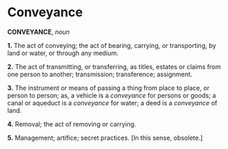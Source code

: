 # Conveyance

**CONVEYANCE**, _noun_

**1.** The act of conveying; the act of bearing, carrying, or transporting, by land or water, or through any medium.

**2.** The act of transmitting, or transferring, as titles, estates or claims from one person to another; transmission; transference; assignment.

**3.** The instrument or means of passing a thing from place to place, or person to person; as, a vehicle is a _conveyance_ for persons or goods; a canal or aqueduct is a _conveyance_ for water; a deed is a _conveyance_ of land.

**4.** Removal; the act of removing or carrying.

**5.** Management; artifice; secret practices. \[In this sense, obsolete.\]